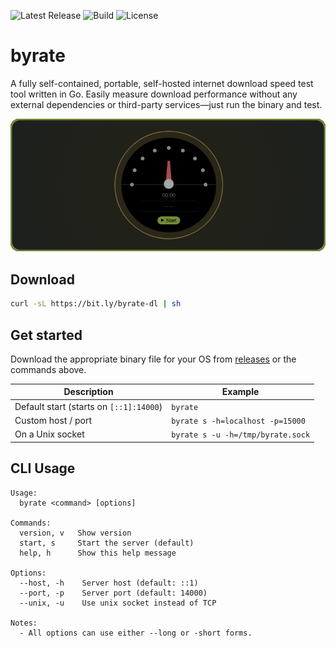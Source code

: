 ![Latest Release](https://img.shields.io/github/v/release/dipakw/byrate)
![Build](https://github.com/dipakw/byrate/actions/workflows/release.yml/badge.svg)
![License](https://img.shields.io/github/license/dipakw/byrate)

# byrate

A fully self-contained, portable, self-hosted internet download speed test tool written in Go. Easily measure download performance without any external dependencies or third-party services—just run the binary and test.

![Banner](./banner.png)

## Download

```bash
curl -sL https://bit.ly/byrate-dl | sh
```

## Get started

Download the appropriate binary file for your OS from [releases](https://github.com/dipakw/byrate/releases) or the commands above.

| Description                               | Example                                |
|-------------------------------------------|----------------------------------------|
| Default start (starts on `[::1]:14000`)   | `byrate`                               |
| Custom host / port                        | `byrate s -h=localhost -p=15000`       |
| On a Unix socket                          | `byrate s -u -h=/tmp/byrate.sock`      |

## CLI Usage

```
Usage:
  byrate <command> [options]

Commands:
  version, v   Show version
  start, s     Start the server (default)
  help, h      Show this help message

Options:
  --host, -h    Server host (default: ::1)
  --port, -p    Server port (default: 14000)
  --unix, -u    Use unix socket instead of TCP

Notes:
  - All options can use either --long or -short forms.
```